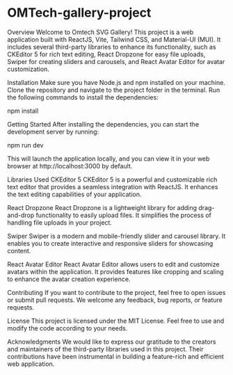# OMTech-gallery-project
Overview Welcome to Omtech SVG Gallery! This project is a web application built with ReactJS, Vite, Tailwind CSS, and Material-UI (MUI). It includes several third-party libraries to enhance its functionality, such as CKEditor 5 for rich text editing, React Dropzone for easy file uploads, Swiper for creating sliders and carousels, and React Avatar Editor for avatar customization.

Installation Make sure you have Node.js and npm installed on your machine. Clone the repository and navigate to the project folder in the terminal. Run the following commands to install the dependencies:

npm install

Getting Started After installing the dependencies, you can start the development server by running:

npm run dev

This will launch the application locally, and you can view it in your web browser at http://localhost:3000 by default.

Libraries Used CKEditor 5 CKEditor 5 is a powerful and customizable rich text editor that provides a seamless integration with ReactJS. It enhances the text editing capabilities of your application.

React Dropzone React Dropzone is a lightweight library for adding drag-and-drop functionality to easily upload files. It simplifies the process of handling file uploads in your project.

Swiper Swiper is a modern and mobile-friendly slider and carousel library. It enables you to create interactive and responsive sliders for showcasing content.

React Avatar Editor React Avatar Editor allows users to edit and customize avatars within the application. It provides features like cropping and scaling to enhance the avatar creation experience.

Contributing If you want to contribute to the project, feel free to open issues or submit pull requests. We welcome any feedback, bug reports, or feature requests.

License This project is licensed under the MIT License. Feel free to use and modify the code according to your needs.

Acknowledgments We would like to express our gratitude to the creators and maintainers of the third-party libraries used in this project. Their contributions have been instrumental in building a feature-rich and efficient web application.
